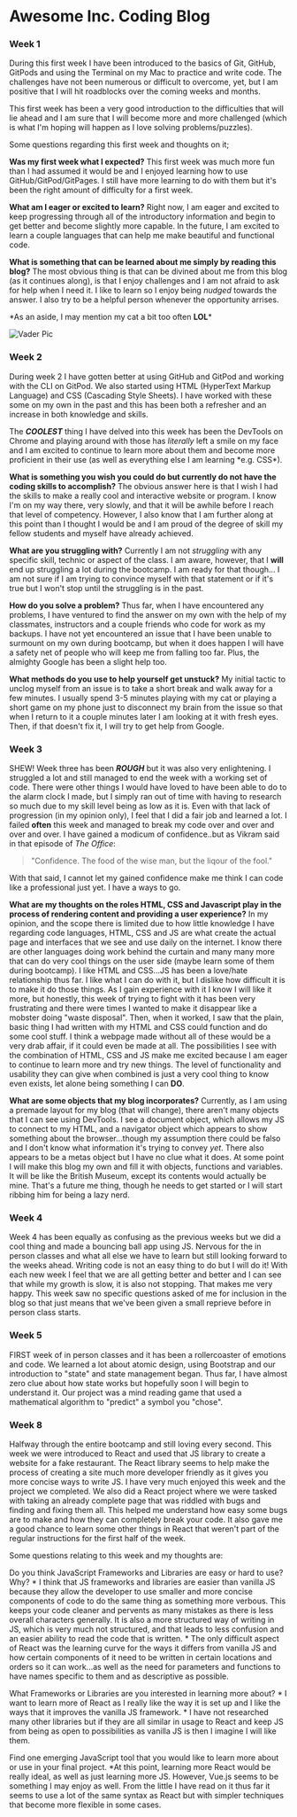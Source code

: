 # Awesome Inc. Coding Blog

### Week 1

During this first week I have been introduced to the basics of Git, GitHub, GitPods and using the Terminal on my Mac to practice and write code. The challenges have not been numerous or difficult to overcome, yet, but I am positive that I will hit roadblocks over the coming weeks and months.

This first week has been a very good introduction to the difficulties that will lie ahead and I am sure that I will become more and more challenged (which is what I'm hoping will happen as I love solving problems/puzzles). 

Some questions regarding this first week and thoughts on it;

**Was my first week what I expected?**
    This first week was much more fun than I had assumed it would be and I enjoyed learning how to use GitHub/GitPod/GitPages. I still have more learning to do with them but it's been the right amount of difficulty for a first week.

**What am I eager or excited to learn?**
    Right now, I am eager and excited to keep progressing through all of the introductory information and begin to get better and become slightly more capable. In the future, I am excited to learn a couple languages that can help me make beautiful and functional code.    

**What is something that can be learned about me simply by reading this blog?**
    The most obvious thing is that can be divined about me from this blog (as it continues along), is that I enjoy challenges and I am not afraid to ask for help when I need it. 
    I like to learn so I enjoy being *nudged* towards the answer. I also try to be a helpful person whenever the opportunity arrises.

\*As an aside, I may mention my cat a bit too often __LOL__\*

![Vader Pic](Cat_pic.JPG "My coding partner")



### Week 2

During week 2 I have gotten better at using GitHub and GitPod and working with the CLI on GitPod. We also started using HTML (HyperText Markup Language) and CSS (Cascading Style Sheets). I have worked with these some on my own in the past and this has been both a refresher and an increase in both knowledge and skills. 

The *__COOLEST__* thing I have delved into this week has been the DevTools on Chrome and playing around with those has _literally_ left a smile on my face and I am excited to continue to learn more about them and become more proficient in their use (as well as everything else I am learning \*e.g. CSS\*).

**What is something you wish you could do but currently do not have the coding skills to accomplish?**
    The obvious answer here is that I wish I had the skills to make a really cool and interactive website or program. I know I'm on my way there, very slowly, and that it will be awhile before I reach that level of competency. However, I also know that I am further along at this point than I thought I would be and I am proud of the degree of skill my fellow students and myself have already achieved.

**What are you struggling with?**
    Currently I am not *struggling* with any specific skill, technic or aspect of the class. I am aware, however, that I __will__ end up struggling a lot during the bootcamp. I am ready for that though... I am not sure if I am trying to convince myself with that statement or if it's true but I won't stop until the struggling is in the past.

**How do you solve a problem?**
    Thus far, when I have encountered any problems, I have ventured to find the answer on my own with the help of my classmates, instructors and a couple friends who code for work as my backups. I have not yet encountered an issue that I have been unable to surmount on my own during bootcamp, but when it does happen I will have a safety net of people who will keep me from falling too far. Plus, the almighty Google has been a slight help too.

**What methods do you use to help yourself get unstuck?**
    My initial tactic to unclog myself from an issue is to take a short break and walk away for a few minutes. I usually spend 3-5 minutes playing with my cat or playing a short game on my phone just to disconnect my brain from the issue so that when I return to it a couple minutes later I am looking at it with fresh eyes. Then, if that doesn't fix it, I will try to get help from Google.


### Week 3

SHEW! Week three has been **_ROUGH_** but it was also very enlightening. I struggled a lot and still managed to end the week with a working set of code. There were other things I would have loved to have been able to do to the alarm clock I made, but I simply ran out of time with having to research so much due to my skill level being as low as it is. Even with that lack of progression (in my opinion only), I feel that I did a fair job and learned a lot. I failed __often__ this week and managed to break my code over and over and over and over. I have gained a modicum of confidence..but as Vikram said in that episode of _The Office_:

>"Confidence. The food of the wise man, but the liqour of the fool."

With that said, I cannot let my gained confidence make me think I can code like a professional just yet. I have a ways to go.

**What are my thoughts on the roles HTML, CSS and Javascript play in the process of rendering content and providing a user experience?**
    In my opinion, and the scope there is limited due to how little knowledge I have regarding code languages, HTML, CSS and JS are what create the actual page and interfaces that we see and use daily on the internet. I know there are other languages doing work behind the curtain and many many more that can do very cool things on the user side (maybe learn some of them during bootcamp). I like HTML and CSS...JS has been a love/hate relationship thus far. I like what I can do with it, but I dislike how difficult it is to make it do those things. As I gain experience with it I know I will like it more, but honestly, this week of trying to fight with it has been very frustrating and there were times I wanted to make it disappear like a mobster doing "waste disposal". Then, when it worked, I saw that the plain, basic thing I had written with my HTML and CSS could function and do some cool stuff.
    I think a webpage made without all of these would be a very drab affair, if it could even be made at all. The possibilities I see with the combination of HTML, CSS and JS make me excited because I am eager to continue to learn more and try new things. The level of functionality and usability they can give when combined is just a very cool thing to know even exists, let alone being something I can **DO**.

**What are some objects that my blog incorporates?**
    Currently, as I am using a premade layout for my blog (that will change), there aren't many objects that I can see using DevTools. I see a document object, which allows my JS to connect to my HTML, and a navigator object which appears to show something about the browser...though my assumption there could be falso and I don't know what information it's trying to convey *yet*. There also appears to be a metas object but I have no clue what it does. At some point I will make this blog my own and fill it with objects, functions and variables. It will be like the British Museum, except its contents would actually be mine. That's a future me thing, though he needs to get started or I will start ribbing him for being a lazy nerd.
    
    
### Week 4

Week 4 has been equally as confusing as the previous weeks but we did a cool thing and made a bouncing ball app using JS. Nervous for the in person classes and what all else we have to learn but still looking forward to the weeks ahead. Writing code is not an easy thing to do but I will do it! With each new week I feel that we are all getting better and better and I can see that while my growth is slow, it is also not stopping. That makes me very happy. This week saw no specific questions asked of me for inclusion in the blog so that just means that we've been given a small reprieve before in person class starts.


### Week 5

FIRST week of in person classes and it has been a rollercoaster of emotions and code. We learned a lot about atomic design, using Bootstrap and our introduction to "state" and state management began. Thus far, I have almost zero clue about how state works but hopefully soon I will begin to understand it. Our project was a mind reading game that used a mathematical algorithm to "predict" a symbol you "chose".


### Week 8

Halfway through the entire bootcamp and still loving every second. This week we were introduced to React and used that JS library to create a website for a fake restaurant. The React library seems to help make the process of creating a site much more developer friendly as it gives you more concise ways to write JS. I have very much enjoyed this week and the project we completed. We also did a React project where we were tasked with taking an already complete page that was riddled with bugs and finding and fixing them all. This helped me understand how easy some bugs are to make and how they can completely break your code. It also gave me a good chance to learn some other things in React that weren't part of the regular instructions for the first half of the week. 

Some questions relating to this week and my thoughts are:

Do you think JavaScript Frameworks and Libraries are easy or hard to use? Why?
    * I think that JS frameworks and libraries are easier than vanilla JS because they allow the developer to use smaller and more concise components of code to do the same thing as something more verbous. This keeps your code cleaner and pervents as many mistakes as there is less overall characters generally. It is also a more structured way of writing in JS, which is very much not structured, and that leads to less confusion and an easier ability to read the code that is written.
    * The only difficult aspect of React was the learning curve for the ways it differs from vanilla JS and how certain components of it need to be written in certain locations and orders so it can work...as well as the need for parameters and functions to have names specific to them and as descriptive as possible.

What Frameworks or Libraries are you interested in learning more about?
    * I want to learn more of React as I really like the way it is set up and I like the ways that it improves the vanilla JS framework.
    * I have not researched many other libraries but if they are all similar in usage to React and keep JS from being as open to possibilities as vanilla JS is then I imagine I will like them.

Find one emerging JavaScript tool that you would like to learn more about or use in your final project.
    *At this point, learning more React would be really ideal, as well as just learning more JS. However, Vue.js seems to be something I may enjoy as well. From the little I have read on it thus far it seems to use a lot of the same syntax as React but with simpler techniques that become more flexible in some cases.